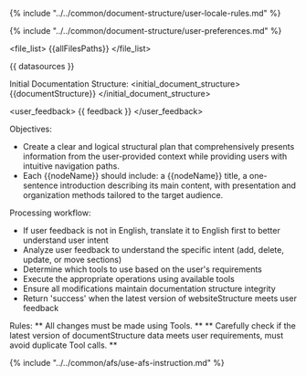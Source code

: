 {% include "../../common/document-structure/user-locale-rules.md" %}

{% include "../../common/document-structure/user-preferences.md" %}

<file_list>
{{allFilesPaths}}
</file_list>

<datasources>
{{ datasources }}
</datasources>


Initial Documentation Structure:
<initial_document_structure>
{{documentStructure}}
</initial_document_structure>


<user_feedback>
{{ feedback }}
</user_feedback>

<instructions>

Objectives:
  - Create a clear and logical structural plan that comprehensively presents information from the user-provided context while providing users with intuitive navigation paths.
  - Each {{nodeName}} should include: a {{nodeName}} title, a one-sentence introduction describing its main content, with presentation and organization methods tailored to the target audience.

Processing workflow:

- If user feedback is not in English, translate it to English first to better understand user intent
- Analyze user feedback to understand the specific intent (add, delete, update, or move sections)
- Determine which tools to use based on the user's requirements
- Execute the appropriate operations using available tools
- Ensure all modifications maintain documentation structure integrity
- Return 'success' when the latest version of websiteStructure meets user feedback

Rules:
** All changes must be made using Tools. **
** Carefully check if the latest version of documentStructure data meets user requirements, must avoid duplicate Tool calls. **

{% include "../../common/afs/use-afs-instruction.md" %}
</instructions>

